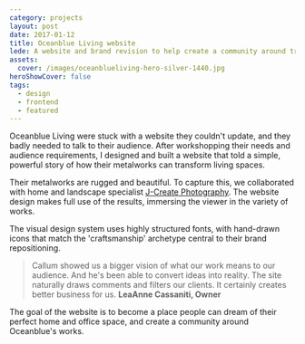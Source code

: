 ```yaml
---
category: projects
layout: post
date: 2017-01-12
title: Oceanblue Living website
lede: A website and brand revision to help create a community around transformative architectural metalworks.
assets:
  cover: /images/oceanblueliving-hero-silver-1440.jpg
heroShowCover: false
tags: 
  - design
  - frontend
  - featured
---
```


Oceanblue Living were stuck with a website they couldn't update, and they badly needed to talk to their audience. After workshopping their needs and audience requirements, I designed and built a website that told a simple, powerful story of how their metalworks can transform living spaces.

<Media ratio="4740/2160" image="/images/oceanblueliving-desktop-layouts.png" />

Their metalworks are rugged and beautiful. To capture this, we collaborated with home and landscape specialist [J-Create Photography](http://j-create.com.au/). The website design makes full use of the results, immersing the viewer in the variety of works.

<Media ratio="3917/2880" image="/images/oceanblueliving-responsive-layouts-dark.png" />

The visual design system uses highly structured fonts, with hand-drawn icons that match the 'craftsmanship' archetype central to their brand repositioning.

> Callum showed us a bigger vision of what our work means to our audience. And he's been able to convert ideas into reality. The site naturally draws comments and filters our clients. It certainly creates better business for us. **LeaAnne Cassaniti, Owner**

<MediaVideo src="286998027" ratio="540/778" />

<!-- <Media image="/images/oceanblueliving-visual-system.png" /> -->

<!-- We continue to document new works. The image library we've built over the last 18 months allows OceanBlue Living to create high-impact social media at will. -->

The goal of the website is to become a place people can dream of their perfect home and office space, and create a community around Oceanblue's works.

<PostButton link="https://oceanblueliving.com.au" label="Visit Oceanblue Living" />

<script>
import Media from "../../src/components/Media";
import MediaVideo from "../../src/components/MediaVideo";
import PostButton from "../../src/components/PostButton";
export default {
  components: {
    Media,
    MediaVideo,
    PostButton
  }
}
</script>
